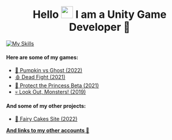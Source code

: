<h1 align="center">Hello <img src="https://github.com/blackcater/blackcater/raw/main/images/Hi.gif" height="32"/> I am a <b>Unity Game Developer</b> 🎲</h1>

[![My Skills](https://skillicons.dev/icons?i=cs,unity=dark)](https://skillicons.dev)

#### Here are some of my games: 
- [🎃 Pumpkin vs Ghost (2022)](https://valtergamespro.itch.io/pumpkin-vs-ghost)
- [🩸 Dead Fight (2021)](https://valtergames.itch.io/dead-fight)
- [👑 Protect the Princess Beta (2021)](https://play.google.com/store/apps/details?id=com.ValterGames.ProtectthePrincess&hl=ru&gl=US)
- [💀 Look Out, Monsters! (2019)](https://play.google.com/store/apps/details?id=com.ValterGames.LookOutMonsters&hl=ru&gl=US)

#### And some of my other projects:
- [🎂 Fairy Cakes Site (2022)](https://fairycakeskira.github.io)

[**And links to my other accounts 🌈**](https://linktr.ee/ValterGames)


